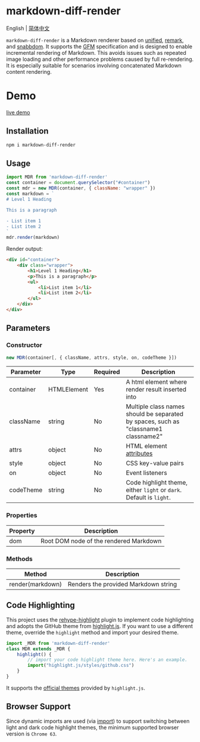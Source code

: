 # markdown-diff-render

English | [简体中文](./README-zh_CN.md)

`markdown-diff-render` is a Markdown renderer based on [unified](https://github.com/unifiedjs/unified), [remark](https://github.com/rehypejs/rehype), and [snabbdom](https://github.com/snabbdom/snabbdom). It supports the [GFM](https://github.github.com/gfm) specification and is designed to enable incremental rendering of Markdown. This avoids issues such as repeated image loading and other performance problems caused by full re-rendering. It is especially suitable for scenarios involving concatenated Markdown content rendering.

# Demo

[live demo](https://jiayuansen.github.io/markdown-diff-render)

## Installation

```bash
npm i markdown-diff-render
```

## Usage

```javascript
import MDR from 'markdown-diff-render'
const container = document.querySelector("#container")
const mdr = new MDR(container, { className: "wrapper" })
const markdown = `
# Level 1 Heading

This is a paragraph

- List item 1
- List item 2
`
mdr.render(markdown)
```

Render output:

```html
<div id="container">
    <div class="wrapper">
        <h1>Level 1 Heading</h1>
        <p>This is a paragraph</p>
        <ul>
            <li>List item 1</li>
            <li>List item 2</li>
        </ul>
    </div>
</div>
```

## Parameters

### Constructor

```javascript
new MDR(container[, { className, attrs, style, on, codeTheme }])
```

| Parameter   | Type        | Required | Description |
|-------------|-------------|----------|-------------|
| container   | HTMLElement | Yes      | A html element where render result inserted into |
| className   | string      | No       | Multiple class names should be separated by spaces, such as "classname1 classname2" |
| attrs       | object      | No       | HTML element [attributes](https://developer.mozilla.org/en-US/docs/Glossary/Attribute) |
| style       | object      | No       | CSS key-value pairs |
| on          | object      | No       | Event listeners |
| codeTheme   | string      | No       | Code highlight theme, either `light` or `dark`. Default is `light`. |

### Properties

| Property | Description               |
|----------|---------------------------|
| dom      | Root DOM node of the rendered Markdown |

### Methods

| Method            | Description                   |
|-------------------|-------------------------------|
| render(markdown)  | Renders the provided Markdown string |

## Code Highlighting

This project uses the [rehype-highlight](https://github.com/rehypejs/rehype-highlight) plugin to implement code highlighting and adopts the GitHub theme from [highlight.js](https://github.com/highlightjs/highlight.js). If you want to use a different theme, override the `highlight` method and import your desired theme.

```javascript
import _MDR from 'markdown-diff-render'
class MDR extends _MDR {
    highlight() {
        // import your code highlight theme here. Here's an example.
        import("highlight.js/styles/github.css")
    }
}
```

It supports the [official themes](https://github.com/highlightjs/highlight.js/tree/main/src/styles) provided by `highlight.js`.

## Browser Support

Since dynamic imports are used (via [import](https://developer.mozilla.org/en-US/docs/Web/JavaScript/Reference/Operators/import)) to support switching between light and dark code highlight themes, the minimum supported browser version is `Chrome 63`.
